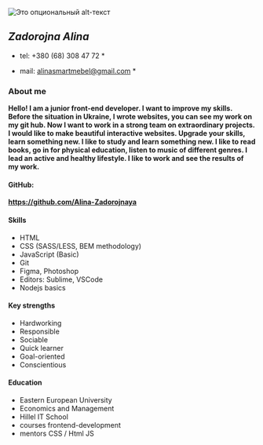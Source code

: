 
![Это опциональный alt-текст](/cv/images/photo.png)

## __*Zadorojna Alina*__

* tel: +380 (68) 308 47 72 *

* mail: alinasmartmebel@gmail.com *


### About me

__Hello! I am a junior front-end developer. I want to improve my skills. Before the situation in Ukraine, I wrote websites, you can see my work on my git hub. Now I want to work in a strong team on extraordinary projects. I would like to make beautiful interactive websites. Upgrade your skills, learn something new. I like to study and learn something new. I like to read books, go in for physical education, listen to music of different genres. I lead an active and healthy lifestyle. I like to work and see the results of my work.__ 

#### GitHub:
__https://github.com/Alina-Zadorojnaya__

#### Skills
* HTML
* CSS (SASS/LESS, BEM methodology)
* JavaScript (Basic)
* Git
* Figma, Photoshop
* Editors: Sublime, VSCode
* Nodejs basics


#### Key strengths
* Hardworking
* Responsible
* Sociable
* Quick learner
* Goal-oriented
* Conscientious

#### Education
* Eastern European University
* Economics and Management
* Hillel IT School
* courses frontend-development
* mentors CSS / Html JS
